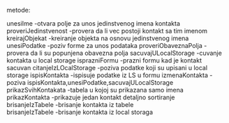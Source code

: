 metode:

unesiIme                -otvara polje za unos jedinstvenog imena kontakta
proveriJedinstvenost    -provera da li vec postoji kontakt sa tim imenom
kreirajObjekat          -kreiranje objekta na osnovu jedinstvenog imena
unesiPodatke            -poziv forme za unos podataka
proveriObaveznaPolja    -provera da li su popunjena obavezna polja
sacuvajULocalStorage    -cuvanje kontakta u local storage
isprazniFormu           -prazni formu kad je kontakt sacuvan
citanjeIzLOcalStorage   -poziva podatke koji su upisani u local storage
ispisKontakta           -ispisuje podatke iz LS u formu
izmenaKontakta          -poziva ispisKontakta,unesiPodatke,sacuvajULocalStorage
prikazSvihKontakata     -tabela u kojoj su prikazana samo imena
prikazKontakta          -prikazuje jedan kontakt detaljno
sortiranje    
brisanjeIzTabele        -brisanje kontakta iz tabele          
brisanjeIzTabele        -brisanje kontakta iz local storaga


